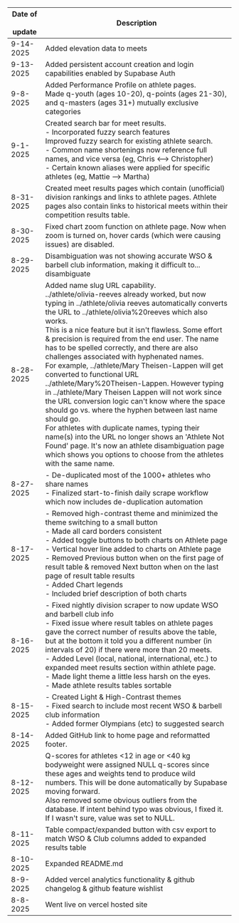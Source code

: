 | Date of &nbsp; update | Description |
| ---------------- | ----------- |
| 9-14-2025        | Added elevation data to meets |
| 9-13-2025        | Added persistent account creation and login capabilities enabled by Supabase Auth |
| 9-8-2025         | Added Performance Profile on athlete pages. <br> Made q-youth (ages 10-20), q-points (ages 21-30), and q-masters (ages 31+) mutually exclusive categories | 
| 9-1-2025         | Created search bar for meet results. <br> - Incorporated fuzzy search features <br> Improved fuzzy search for existing athlete search. <br> - Common name shortenings now reference full names, and vice versa (eg, Chris <--> Christopher) <br> - Certain known aliases were applied for specific athletes (eg, Mattie --> Martha)
| 8-31-2025        | Created meet results pages which contain (unofficial) division rankings and links to athlete pages. Athlete pages also contain links to historical meets within their competition results table. |
| 8-30-2025 &nbsp; | Fixed chart zoom function on athlete page. Now when zoom is turned on, hover cards (which were causing issues) are disabled. |
| 8-29-2025        | Disambiguation was not showing accurate WSO & barbell club information, making it difficult to... disambiguate |
| 8-28-2025        | Added name slug URL capability. <br> ../athlete/olivia-reeves already worked, but now typing in ../athlete/olivia reeves automatically converts the URL to ../athlete/olivia%20reeves which also works. <br> This is a nice feature but it isn't flawless. Some effort & precision is required from the end user. The name has to be spelled correctly, and there are also challenges associated with hyphenated names. <br> For example, ../athlete/Mary Theisen-Lappen will get converted to functional URL ../athlete/Mary%20Theisen-Lappen. However typing in ../athlete/Mary Theisen Lappen will not work since the URL conversion logic can't know where the space should go vs. where the hyphen between last name should go. <br> For athletes with duplicate names, typing their name(s) into the URL no longer shows an 'Athlete Not Found' page. It's now an athlete disambiguation page which shows you options to choose from the athletes with the same name. |
| 8-27-2025        | - De-duplicated most of the 1000+ athletes who share names <br> - Finalized start-to-finish daily scrape workflow which now includes de-duplication automation |
| 8-17-2025        | - Removed high-contrast theme and minimized the theme switching to a small button <br> - Made all card borders consistent <br> - Added toggle buttons to both charts on Athlete page <br> - Vertical hover line added to charts on Athlete page <br> - Removed Previous button when on the first page of result table & removed Next button when on the last page of result table results <br> - Added Chart legends <br> - Included brief description of both charts|
| 8-16-2025        | - Fixed nightly division scraper to now update WSO and barbell club info <br> - Fixed issue where result tables on athlete pages gave the correct number of results above the table, but at the bottom it told you a different number (in intervals of 20) if there were more than 20 meets. <br> - Added Level (local, national, international, etc.) to expanded meet results section within athlete page. <br> - Made light theme a little less harsh on the eyes. <br> - Made athlete results tables sortable |
| 8-15-2025        | - Created Light & High-Contrast themes <br> - Fixed search to include most recent WSO & barbell club information <br> - Added former Olympians (etc) to suggested search |
| 8-14-2025        | Added GitHub link to home page and reformatted footer. |
| 8-12-2025        | Q-scores for athletes <12 in age or <40 kg bodyweight were assigned NULL q-scores since these ages and weights tend to produce wild numbers. This will be done automatically by Supabase moving forward. <br> Also removed some obvious outliers from the database. If intent behind typo was obvious, I fixed it. If I wasn't sure, value was set to NULL. |
| 8-11-2025        | Table compact/expanded button with csv export to match WSO & Club columns added to expanded results table |
| 8-10-2025        | Expanded README.md |
| 8-9-2025         | Added vercel analytics functionality & github changelog & github feature wishlist |
| 8-8-2025         | Went live on vercel hosted site   |

